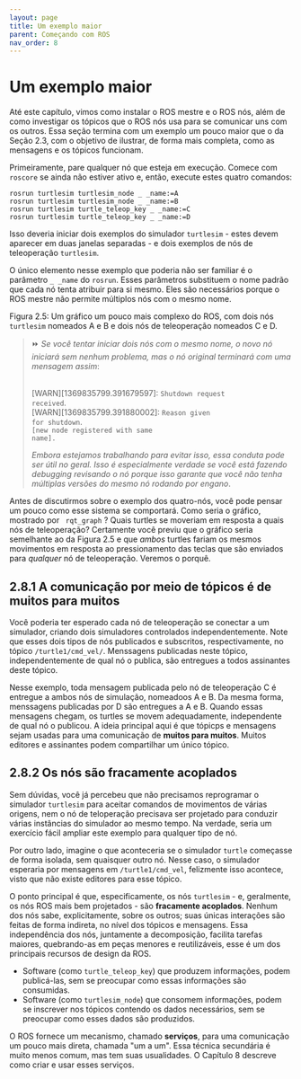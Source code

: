 ```yaml
---
layout: page
title: Um exemplo maior
parent: Começando com ROS
nav_order: 8
---
```


# Um exemplo maior

<p>Até este capítulo, vimos como instalar o ROS mestre e o ROS nós, além de como investigar os tópicos que o ROS nós usa para se comunicar uns com os outros. Essa seção
termina com um exemplo um pouco maior que o da Seção 2.3, com o objetivo de ilustrar, de forma mais completa, como as mensagens e os tópicos funcionam.</p>
<p>Primeiramente, pare qualquer nó que esteja em execução. Comece com <code>roscore</code> se ainda não estiver ativo e, então, execute estes quatro comandos:</p>

```
rosrun turtlesim turtlesim_node _ _name:=A
rosrun turtlesim turtlesim_node _ _name:=B
rosrun turtlesim turtle_teleop_key _ _name:=C
rosrun turtlesim turtle_teleop_key _ _name:=D
```

<p>Isso deveria iniciar dois exemplos do simulador <code>turtlesim</code> -  estes devem aparecer em duas janelas separadas - e dois exemplos de nós de teleoperação <code>turtlesim</code>.</p>

O único elemento nesse exemplo que poderia não ser familiar é o parâmetro  <code>_ _name</code> do <code>rosrun</code>. Esses parâmetros substituem o nome padrão que cada nó tenta atribuir para si mesmo. Eles são necessários porque o ROS mestre não permite múltiplos nós com o mesmo nome.



Figura 2.5: Um gráfico um pouco mais complexo do ROS, com dois nós `turtlesim` nomeados A e B e dois nós de teleoperação nomeados C e D.

> ⏩ *Se você tentar iniciar dois nós com o mesmo nome, o novo nó iniciará sem nenhum problema, mas o nó original terminará com uma mensagem assim*:
>
> <br>[WARN][1369835799.391679597]: <code>Shutdown request received</code>.
> <br>[WARN][1369835799.391880002]: <code>Reason given for shutdown</code>.</br>
> 	<code>[new node registered with same name].</code>
>
> *Embora estejamos trabalhando para evitar isso, essa conduta pode ser útil no geral. Isso é especialmente verdade se você está fazendo debugging revisando o nó porque isso garante que você não tenha múltiplas versões do mesmo nó rodando por engano*.

Antes de discutirmos sobre o exemplo dos quatro-nós, você pode pensar um pouco como esse sistema se comportará. Como seria o gráfico, mostrado por <code> rqt_graph</code> ? Quais turtles se moveriam em resposta a quais nós de teleoperação?
Certamente você previu que o gráfico seria semelhante ao da Figura 2.5 e que *ambos* turtles fariam os mesmos movimentos em resposta ao pressionamento das teclas que são enviados para *qualquer* nó de teleoperação. Veremos o porquê.

## 2.8.1 A comunicação por meio de tópicos é de muitos para muitos

<p>Você poderia ter esperado cada nó de teleoperação se conectar a um simulador, criando dois simuladores controlados independentemente. Note que esses dois tipos de nós publicados e subscritos, respectivamente, no tópico <code>/turtle1/cmd_vel/</code>. Menssagens publicadas neste tópico, independentemente de qual nó o publica, são entregues a todos assinantes deste tópico.</p>

Nesse exemplo, toda mensagem publicada pelo nó de teleoperação C é entregue a ambos nós de simulação, nomeadoos A e B. Da mesma forma, menssagens publicadas por D são entregues a A e B. Quando essas mensagens chegam, os turtles se movem adequadamente, independente de qual nó o publicou. A ideia principal aqui é que tópicps e mensagens sejam usadas para uma comunicação de **muitos para muitos**. Muitos editores e assinantes podem compartilhar um único tópico.

## 2.8.2 Os nós são fracamente acoplados
<p>Sem dúvidas, você já percebeu que não precisamos reprogramar o simulador <code>turtlesim</code> para aceitar comandos de movimentos de várias origens, nem o nó de teloperação precisava ser projetado para conduzir várias instâncias do simulador ao mesmo tempo. Na verdade, seria um exercício fácil ampliar este exemplo para qualquer tipo de nó.</p>

Por outro lado, imagine o que aconteceria se o simulador <code>turtle</code> começasse de forma isolada, sem quaisquer outro nó. Nesse caso, o simulador esperaria por mensagens em <code>/turtle1/cmd_vel</code>, felizmente isso acontece, visto que não existe editores para esse tópico.

O ponto principal é que, especificamente, os nós <code>turtlesim</code> - e, geralmente, os nós ROS mais bem projetados - são **fracamente acoplados**. Nenhum dos nós sabe, explicitamente, sobre os outros; suas únicas interações são feitas de forma indireta, no nível dos tópicos e mensagens. Essa independência dos nós, juntamente a decomposição, facilita tarefas maiores, quebrando-as em peças menores e reutilizáveis, esse é um dos principais recursos de design da ROS.

- Software (como <code>turtle_teleop_key</code>) que produzem informações, podem publicá-las, sem se preocupar como essas informações são consumidas.
- Software (como <code>turtlesim_node</code>) que consomem informações, podem se inscrever nos tópicos contendo os dados necessários, sem se preocupar como esses dados são produzidos.

O ROS fornece um mecanismo, chamado **serviços**, para uma comunicação um pouco mais direta, chamada "um a um". Essa técnica secundária é muito menos comum, mas tem suas usualidades. O Capítulo 8 descreve como criar e usar esses serviços.
